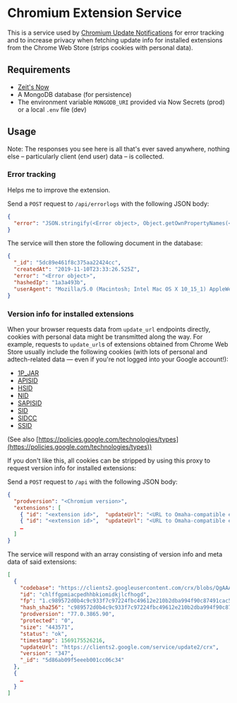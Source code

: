 # Chromium Extension Service

This is a service used by [Chromium Update Notifications](https://github.com/kkkrist/chromium-notifier) for error tracking and to increase privacy when fetching update info for installed extensions from the Chrome Web Store (strips cookies with personal data).

## Requirements

- [Zeit's Now](https://zeit.co/)
- A MongoDB database (for persistence)
- The environment variable `MONGODB_URI` provided via Now Secrets (prod) or a local `.env` file (dev)

## Usage

Note: The responses you see here is all that's ever saved anywhere, nothing else – particularly client (end user) data – is collected.

### Error tracking

Helps me to improve the extension.

Send a `POST` request to `/api/errorlogs` with the following JSON body:

```json
{
  "error": "JSON.stringify(<Error object>, Object.getOwnPropertyNames(<Error object>))"
}
```

The service will then store the following document in the database:

```json
{
  "_id": "5dc89e461f8c375aa22424cc",
  "createdAt": "2019-11-10T23:33:26.525Z",
  "error": "<Error object>",
  "hashedIp": "1a3a493b",
  "userAgent": "Mozilla/5.0 (Macintosh; Intel Mac OS X 10_15_1) AppleWebKit/537.36 (KHTML, like Gecko) Chrome/78.0.390 4.97 Safari/537.36"
}
```

### Version info for installed extensions

When your browser requests data from `update_url` endpoints directly, cookies with personal data might be transmitted along the way. For example, requests to `update_url`s of extensions obtained from Chrome Web Store usually include the following cookies (with lots of personal and adtech-related data — even if you're not logged into your Google account!):

* [1P_JAR](https://cookiepedia.co.uk/cookies/APISID/1P_JAR)
* [APISID](https://cookiepedia.co.uk/cookies/APISID/APISID)
* [HSID](https://cookiepedia.co.uk/cookies/APISID/HSID)
* [NID](https://cookiepedia.co.uk/cookies/APISID/NID)
* [SAPISID](https://cookiepedia.co.uk/cookies/APISID/SAPISID)
* [SID](https://cookiepedia.co.uk/cookies/APISID/SID)
* [SIDCC](https://cookiepedia.co.uk/cookies/APISID/SIDCC)
* [SSID](https://cookiepedia.co.uk/cookies/APISID/SSID)

(See also [https://policies.google.com/technologies/types](https://policies.google.com/technologies/types))

If you don't like this, all cookies can be stripped by using this proxy to request version info for installed extensions:

Send a `POST` request to `/api` with the following JSON body:

```json
{
  "prodversion": "<Chromium version>",
  "extensions": [
    { "id": "<extension id>",  "updateUrl": "<URL to Omaha-compatible endpoint>"},
    { "id": "<extension id>",  "updateUrl": "<URL to Omaha-compatible endpoint>"},
    …
  ]
}
```

The service will respond with an array consisting of version info and meta data of said extensions:

```json
[
  {
    "codebase": "https://clients2.googleusercontent.com/crx/blobs/QgAAAC6zw0qH2DJtnXe8Z7rUJP0-NOcA97MmZN4Ln1fODAHweMXNXTmjgerLCPXhmXNXwEVIEkarzGIkPHrBXBeXqsjm4UfxBJBNpSCt104KOFaeAMZSmuWy9iapD9CEzrK8OfYl3Nvw2dw3Iw/extension_347_0_0_0.crx",
    "id": "chlffgpmiacpedhhbkiomidkjlcfhogd",
    "fp": "1.c989572d0b4c9c933f7c97224fbc49612e210b2dba994f90c87491cac53282dc",
    "hash_sha256": "c989572d0b4c9c933f7c97224fbc49612e210b2dba994f90c87491cac53282dc",
    "prodversion": "77.0.3865.90",
    "protected": "0",
    "size": "443571",
    "status": "ok",
    "timestamp": 1569175526216,
    "updateUrl": "https://clients2.google.com/service/update2/crx",
    "version": "347",
    "_id": "5d86ab09f5eeeb001cc06c34"
  },
  {
    …
  }
]
```
